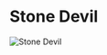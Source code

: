 # Stone Devil

![Stone Devil](https://static.wikia.nocookie.net/chainsaw-man/images/f/fc/Stone_Devil.png/revision/latest/scale-to-width-down/350?cb=20200505104820)

